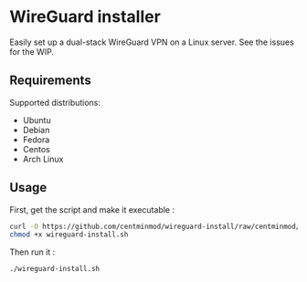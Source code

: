 # WireGuard installer

Easily set up a dual-stack WireGuard VPN on a Linux server. See the issues for the WIP.

## Requirements

Supported distributions:

- Ubuntu
- Debian
- Fedora
- Centos
- Arch Linux

## Usage

First, get the script and make it executable :

```bash
curl -O https://github.com/centminmod/wireguard-install/raw/centminmod/wireguard-install.sh
chmod +x wireguard-install.sh
```

Then run it :

```sh
./wireguard-install.sh
```
